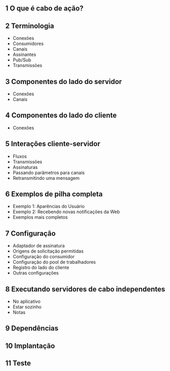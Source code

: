 ## 1 O que é cabo de ação?
## 2 Terminologia
  - Conexões
  - Consumidores
  - Canais
  - Assinantes
  - Pub/Sub
  - Transmissões
## 3 Componentes do lado do servidor
  - Conexões
  - Canais
## 4 Componentes do lado do cliente
  - Conexões
## 5 Interações cliente-servidor
  - Fluxos
  - Transmissões
  - Assinaturas
  - Passando parâmetros para canais
  - Retransmitindo uma mensagem
## 6 Exemplos de pilha completa
  - Exemplo 1: Aparências do Usuário
  - Exemplo 2: Recebendo novas notificações da Web
  - Exemplos mais completos
## 7 Configuração
  - Adaptador de assinatura
  - Origens de solicitação permitidas
  - Configuração do consumidor
  - Configuração do pool de trabalhadores
  - Registro do lado do cliente
  - Outras configurações
## 8 Executando servidores de cabo independentes
  - No aplicativo
  - Estar sozinho
  - Notas
## 9 Dependências
## 10 Implantação
## 11 Teste